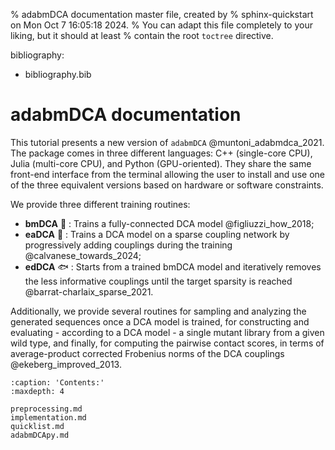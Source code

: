 % adabmDCA documentation master file, created by
% sphinx-quickstart on Mon Oct  7 16:05:18 2024.
% You can adapt this file completely to your liking, but it should at least
% contain the root `toctree` directive.

bibliography:
- bibliography.bib

# adabmDCA documentation

This tutorial presents a new version of `adabmDCA` @muntoni_adabmdca_2021. The package comes in three different languages: C++ (single-core CPU), Julia (multi-core CPU), and Python (GPU-oriented). They share the same front-end interface from the terminal allowing the user to install and use one of the three equivalent versions based on hardware or software constraints.

We provide three different training routines:
- **bmDCA** :whale2: : Trains a fully-connected DCA model @figliuzzi_how_2018;
- **eaDCA** :dolphin: : Trains a DCA model on a sparse coupling network by progressively adding couplings during the training @calvanese_towards_2024;
- **edDCA** :fish: : Starts from a trained bmDCA model and iteratively removes the less informative couplings until the target sparsity is reached @barrat-charlaix_sparse_2021.

Additionally, we provide several routines for sampling and analyzing the generated sequences once a DCA model is trained, for constructing and evaluating - according to a DCA model - a single mutant library from a given wild type, and finally, for computing the pairwise contact scores, in terms of average-product corrected Frobenius norms of the DCA couplings @ekeberg_improved_2013.

```{toctree}
:caption: 'Contents:'
:maxdepth: 4

preprocessing.md
implementation.md
quicklist.md
adabmDCApy.md
```
